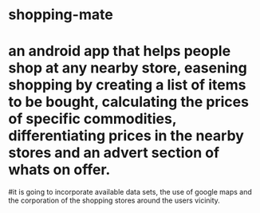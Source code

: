 # shopping-mate
# an android app that helps people shop at any nearby store, easening shopping by creating a list of items to be bought, calculating the prices of specific commodities, differentiating prices in the nearby stores and an advert section of whats on offer.
#it is going to incorporate available data sets, the use of google maps and the corporation of the shopping stores around the users vicinity.
